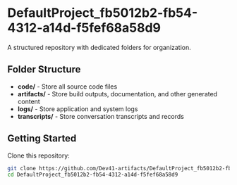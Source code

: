 # DefaultProject_fb5012b2-fb54-4312-a14d-f5fef68a58d9
A structured repository with dedicated folders for organization.

## Folder Structure

- **code/** - Store all source code files
- **artifacts/** - Store build outputs, documentation, and other generated content
- **logs/** - Store application and system logs
- **transcripts/** - Store conversation transcripts and records

## Getting Started

Clone this repository:
```bash
git clone https://github.com/Dev41-artifacts/DefaultProject_fb5012b2-fb54-4312-a14d-f5fef68a58d9
cd DefaultProject_fb5012b2-fb54-4312-a14d-f5fef68a58d9
```
